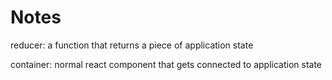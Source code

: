 # Notes

reducer: a function that returns a piece of application state

container: normal react component that gets connected to application state
